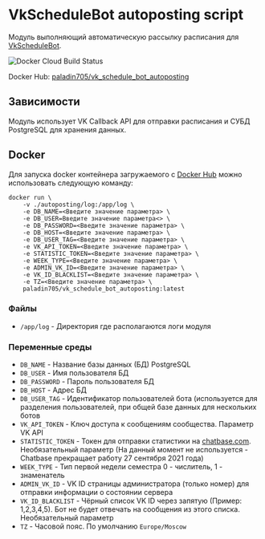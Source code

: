 # VkScheduleBot autoposting script
Модуль выполняющий автоматическую рассылку расписания для [VkScheduleBot](../vk_bot).

![Docker Cloud Build Status](https://img.shields.io/docker/cloud/build/paladin705/vk_schedule_bot_autoposting)

Docker Hub: [paladin705/vk_schedule_bot_autoposting](https://hub.docker.com/r/paladin705/vk_schedule_bot_autoposting)

## Зависимости
Модуль использует VK Callback API для отправки расписания и СУБД PostgreSQL для хранения данных.


## Docker
Для запуска docker контейнера загружаемого с [Docker Hub](https://hub.docker.com/r/paladin705/vk_schedule_bot_autoposting) можно использовать следующую команду:
```shell
docker run \
    -v ./autoposting/log:/app/log \
    -e DB_NAME=<Введите значение параметра> \
    -e DB_USER=Введите значение параметра<> \
    -e DB_PASSWORD=<Введите значение параметра> \
    -e DB_HOST=<Введите значение параметра> \
    -e DB_USER_TAG=<Введите значение параметра> \
    -e VK_API_TOKEN=<Введите значение параметра> \
    -e STATISTIC_TOKEN=<Введите значение параметра> \
    -e WEEK_TYPE=<Введите значение параметра> \
    -e ADMIN_VK_ID=<Введите значение параметра> \
    -e VK_ID_BLACKLIST=<Введите значение параметра> \
    -e TZ=<Введите значение параметра> \
    paladin705/vk_schedule_bot_autoposting:latest
```

### Файлы
* `/app/log` - Директория где располагаются логи модуля

### Переменные среды

* `DB_NAME` - Название базы данных (БД) PostgreSQL
* `DB_USER` - Имя пользователя БД
* `DB_PASSWORD` - Пароль пользователя БД
* `DB_HOST` - Адрес БД
* `DB_USER_TAG` - Идентификатор пользователей бота (используется для разделения пользователей, при общей базе данных для нескольких ботов
* `VK_API_TOKEN` - Ключ доступа к сообщениям сообщества. Параметр VK API
* `STATISTIC_TOKEN` - Токен для отправки статистики на [chatbase.com](https://chatbase.com/). Необязательный параметр (На данный момент не используется - Chatbase прекращает работу 27 сентября 2021 года)
* `WEEK_TYPE` - Тип первой недели семестра 0 - числитель, 1 - знаменатель
* `ADMIN_VK_ID` - VK ID страницы администратора (только номер) для отправки информации о состоянии сервера
* `VK_ID_BLACKLIST` - Чёрный список VK ID через запятую (Пример: 1,2,3,4,5). Бот не будет отвечать на сообщения из этого списка. Необязательный параметр
* `TZ` - Часовой пояс. По умолчанию `Europe/Moscow`
